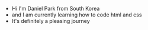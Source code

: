 - Hi I'm Daniel Park from South Korea
- and I am currently learning how to code html and css
- It's definitely a pleasing journey
<!---
daniel231963/daniel231963 is a ✨ special ✨ repository because its `README.md` (this file) appears on your GitHub profile.
You can click the Preview link to take a look at your changes.
--->
